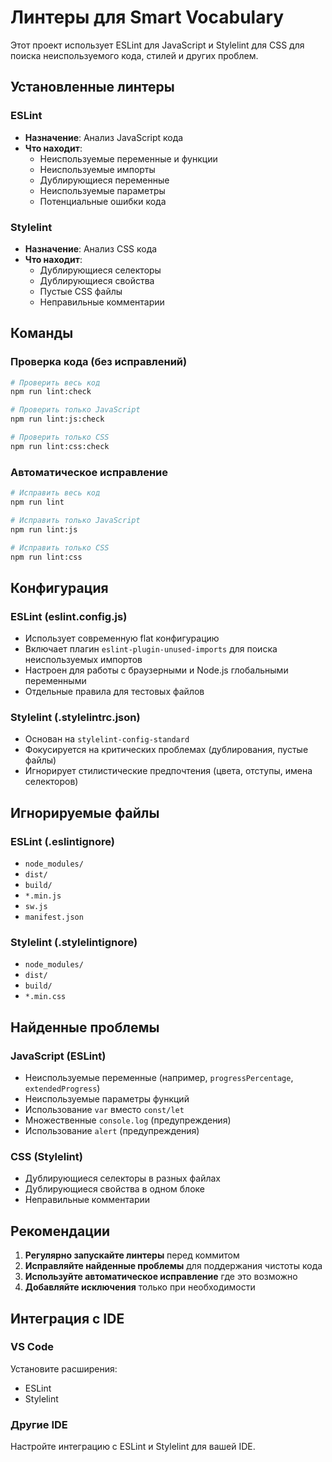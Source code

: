 # Линтеры для Smart Vocabulary

Этот проект использует ESLint для JavaScript и Stylelint для CSS для поиска неиспользуемого кода, стилей и других проблем.

## Установленные линтеры

### ESLint
- **Назначение**: Анализ JavaScript кода
- **Что находит**:
  - Неиспользуемые переменные и функции
  - Неиспользуемые импорты
  - Дублирующиеся переменные
  - Неиспользуемые параметры
  - Потенциальные ошибки кода

### Stylelint
- **Назначение**: Анализ CSS кода
- **Что находит**:
  - Дублирующиеся селекторы
  - Дублирующиеся свойства
  - Пустые CSS файлы
  - Неправильные комментарии

## Команды

### Проверка кода (без исправлений)
```bash
# Проверить весь код
npm run lint:check

# Проверить только JavaScript
npm run lint:js:check

# Проверить только CSS
npm run lint:css:check
```

### Автоматическое исправление
```bash
# Исправить весь код
npm run lint

# Исправить только JavaScript
npm run lint:js

# Исправить только CSS
npm run lint:css
```

## Конфигурация

### ESLint (eslint.config.js)
- Использует современную flat конфигурацию
- Включает плагин `eslint-plugin-unused-imports` для поиска неиспользуемых импортов
- Настроен для работы с браузерными и Node.js глобальными переменными
- Отдельные правила для тестовых файлов

### Stylelint (.stylelintrc.json)
- Основан на `stylelint-config-standard`
- Фокусируется на критических проблемах (дублирования, пустые файлы)
- Игнорирует стилистические предпочтения (цвета, отступы, имена селекторов)

## Игнорируемые файлы

### ESLint (.eslintignore)
- `node_modules/`
- `dist/`
- `build/`
- `*.min.js`
- `sw.js`
- `manifest.json`

### Stylelint (.stylelintignore)
- `node_modules/`
- `dist/`
- `build/`
- `*.min.css`

## Найденные проблемы

### JavaScript (ESLint)
- Неиспользуемые переменные (например, `progressPercentage`, `extendedProgress`)
- Неиспользуемые параметры функций
- Использование `var` вместо `const/let`
- Множественные `console.log` (предупреждения)
- Использование `alert` (предупреждения)

### CSS (Stylelint)
- Дублирующиеся селекторы в разных файлах
- Дублирующиеся свойства в одном блоке
- Неправильные комментарии

## Рекомендации

1. **Регулярно запускайте линтеры** перед коммитом
2. **Исправляйте найденные проблемы** для поддержания чистоты кода
3. **Используйте автоматическое исправление** где это возможно
4. **Добавляйте исключения** только при необходимости

## Интеграция с IDE

### VS Code
Установите расширения:
- ESLint
- Stylelint

### Другие IDE
Настройте интеграцию с ESLint и Stylelint для вашей IDE.
